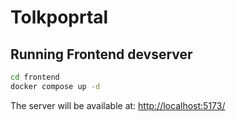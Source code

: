 # Tolkpoprtal

## Running Frontend devserver

```bash
cd frontend
docker compose up -d
```

The server will be available at: <http://localhost:5173/>
